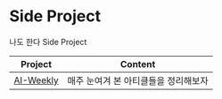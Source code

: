 # Side Project
나도 한다 Side Project  

| Project | Content |
| --- | --- |
| [AI-Weekly](./AI-Weekly/README.md) | 매주 눈여겨 본 아티클들을 정리해보자 |
